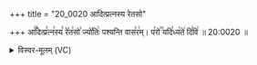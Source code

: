 +++
title = "20_0020 आदित्प्रत्नस्य रेतसो"

+++
आ꣢꣫दित्प्र꣣त्न꣢स्य꣣ रे꣡त꣢सो꣣ ज्यो꣡तिः꣢ पश्यन्ति वास꣣र꣢म्। प꣣रो꣢꣫ यदि꣣ध्य꣡ते꣢ दि꣣वि꣢ ॥ 20:0020 ॥

<details><summary>विस्वर-मूलम् (VC)</summary>

आदित्प्रत्नस्य रेतसो ज्योतिः पश्यन्ति वासरम् । परो यदिध्यते दिवि ॥२०॥
</details>